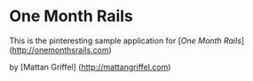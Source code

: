 # One Month Rails

This is the pinteresting sample application for [*One Month Rails*] (http://onemonthsrails.com)

by [Mattan Griffel] (http://mattangriffel.com)